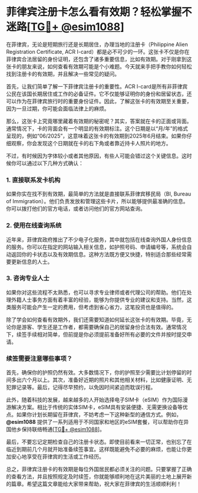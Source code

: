 # 菲律宾注册卡怎么看有效期？轻松掌握不迷路[[TG💪+ @esim1088](https://t.me/s/esim1088)]

在菲律宾，无论是短期旅行还是长期居住，办理当地的注册卡（Philippine Alien Registration Certificate, ACR I-card）都是必不可少的一环。这张卡不仅是你在菲律宾合法居留的身份证明，还包含了诸多重要信息，比如有效期。对于刚拿到这张卡的朋友来说，如何查看有效期可能是个小难题。今天就来手把手教你如何轻松找到注册卡的有效期，并且解决一些常见的疑问。

首先，让我们简单了解一下菲律宾注册卡的重要性。ACR I-card是所有非菲律宾公民在该国长期居住或工作的必备证件。它不仅能够证明你的身份和居留状态，还可以作为在菲律宾旅行时的重要身份证件。因此，了解这张卡的有效期至关重要，因为一旦过期，你可能会面临法律上的麻烦。

那么，这张卡上究竟哪里藏着有效期的秘密呢？其实，答案就在卡的正面或背面。通常情况下，卡的背面会有一个明显的有效期标注。这个日期是以“月/年”的格式呈现的，例如“06/2025”，这意味着这张卡的有效期到2025年6月结束。如果你仔细观察，你会发现这个日期就在卡的右下角或者靠近持卡人照片的地方。

不过，有时候因为字体较小或者其他原因，有些人可能会错过这个关键信息。这时候你可以通过以下几种方式确认：

### 1. **直接联系发卡机构**
如果你实在找不到有效期，最简单的方法就是直接联系菲律宾移民局（BI, Bureau of Immigration）。他们负责发放和管理这些卡片，所以能够提供最准确的信息。你可以拨打他们的官方电话，或者访问他们的官方网站查询。

### 2. **使用在线查询系统**
近年来，菲律宾政府推出了不少电子化服务，其中就包括在线查询外国人身份信息的服务。你可以在指定的网站输入相关信息，如护照号码、申请编号等，系统会自动返回你的卡状态以及有效期信息。这种方法既方便又快捷，特别适合那些经常需要更新信息的人士。

### 3. **咨询专业人士**
如果你对这些流程不太熟悉，也可以寻求专业律师或者代理公司的帮助。他们在处理外籍人士事务方面有着丰富的经验，能够为你提供专业的建议和支持。当然，这类服务可能会产生一定的费用，但考虑到省心省力，这笔投资也是值得的。

除了学会如何查看有效期外，我们还需要知道如何延长这张卡的有效期。毕竟，无论你是游客、学生还是工作者，都需要确保自己的居留身份合法有效。通常情况下，续签手续相对简单，但前提是你必须提前准备好所有必要的文件并按时提交申请。

### 续签需要注意哪些事项？

首先，确保你的护照仍然有效。大多数情况下，你的护照至少需要比计划停留的时间多出六个月以上。其次，准备好近期的照片和其他相关材料，比如健康证明、无犯罪记录等。最后，记得尽早预约，以免因时间紧迫而耽误行程。

此外，随着科技的发展，越来越多的人开始选择电子SIM卡（eSIM）作为国际漫游解决方案。相比于传统的实体SIM卡，eSIM具有安装便捷、无需更换设备等优点。如果你计划长期留在菲律宾，不妨考虑一下这种新型的通信方式。例如，**@esim1088** 提供了一系列适用于不同国家和地区的eSIM套餐，可以帮助你在异国他乡保持联络畅通[[TG💪+ @esim1088](https://t.me/s/esim1088)]。

最后，不要忘记定期检查自己的注册卡状态。即使目前看来一切正常，也别忘了在临近到期前几个月就开始准备续签事宜。这样既能避免不必要的麻烦，也能让你更加安心地享受在菲律宾的生活或工作经历。

总之，菲律宾注册卡的有效期是每位外国居民都必须关注的问题。只要掌握了正确的查看方法，并且按照规定及时续签，你就能够顺利地在这片美丽的土地上展开新的篇章。希望这篇文章能给大家带来帮助，祝大家在菲律宾的生活顺顺利利！